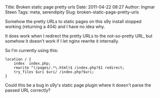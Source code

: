 Title: Broken static page pretty urls
Date: 2011-04-22 08:27
Author: Ingmar Steen
Tags: meta, serendipity
Slug: broken-static-page-pretty-urls

Somehow the pretty URLs to static pages on this s9y install stopped
working (returning a 404) and I have no idea why.

It does work when I redirect the pretty URLs to the not-so-pretty URL,
but somehow it doesn't work if I let nginx rewrite it internally.

So I’m currently using this:  

    location / {
        index  index.php;
        rewrite ^(/pages/.*\.html)$ /index.php?$1 redirect;
        try_files $uri $uri/ /index.php?$uri;
    }

Could this be a bug in s9y's static page plugin where it doesn't parse
the passed URL correctly?
